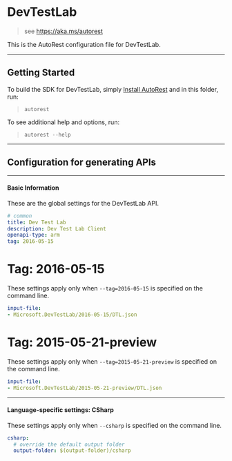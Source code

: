 # DevTestLab
    
> see https://aka.ms/autorest

This is the AutoRest configuration file for DevTestLab.



---
## Getting Started 
To build the SDK for DevTestLab, simply [Install AutoRest](https://aka.ms/autorest/install) and in this folder, run:

> `autorest`

To see additional help and options, run:

> `autorest --help`
---

## Configuration for generating APIs


---
#### Basic Information 
These are the global settings for the DevTestLab API.

``` yaml
# common 
title: Dev Test Lab
description: Dev Test Lab Client
openapi-type: arm
tag: 2016-05-15

```


# Tag: 2016-05-15

These settings apply only when `--tag=2016-05-15` is specified on the command line.

``` yaml $(tag) == '2016-05-15'
input-file:
- Microsoft.DevTestLab/2016-05-15/DTL.json

```
 
# Tag: 2015-05-21-preview

These settings apply only when `--tag=2015-05-21-preview` is specified on the command line.

``` yaml $(tag) == '2015-05-21-preview'
input-file:
- Microsoft.DevTestLab/2015-05-21-preview/DTL.json

```


---
#### Language-specific settings: CSharp

These settings apply only when `--csharp` is specified on the command line.

``` yaml $(csharp)
csharp:
  # override the default output folder
  output-folder: $(output-folder)/csharp
```

